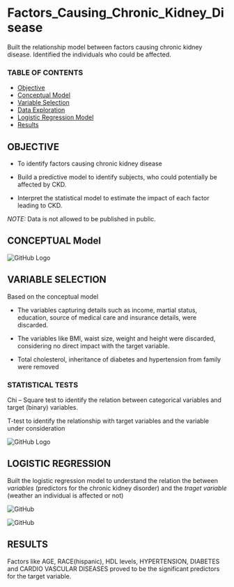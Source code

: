 # Factors_Causing_Chronic_Kidney_Disease
Built the relationship model between factors causing chronic kidney disease. Identified the individuals who could be affected.  

### TABLE OF CONTENTS
* [Objective](#objective)
* [Conceptual Model](#conceptual_model)
* [Variable Selection](#variable_selection)
* [Data Exploration](#data_exploration)
* [Logistic Regression Model](#logistic_regression_model)
* [Results](#results)

## OBJECTIVE 
* To  identify factors causing chronic kidney disease

* Build a predictive model to identify subjects, who could potentially be affected by CKD.

* Interpret the statistical model to estimate the impact of each factor leading to CKD.

*NOTE:* Data is not allowed to be published in public.

## CONCEPTUAL Model

![GitHub Logo](https://github.com/skotak2/Factors_Causing_Chronic_Kidney_Disease/blob/main/Images/conceptual_model.PNG)

## VARIABLE SELECTION

Based on the conceptual model

* The variables capturing details such as income, martial status, education, source of medical care and insurance details, were discarded.

* The variables like BMI, waist size, weight and height were discarded, considering no direct impact with the target variable.

* Total cholesterol, inheritance  of diabetes and hypertension from family were removed

### STATISTICAL TESTS

Chi – Square test to identify the relation between categorical variables and target (binary) variables.

T-test to identify the relationship with target variables and the variable under consideration

![GitHub Logo](https://github.com/skotak2/Factors_Causing_Chronic_Kidney_Disease/blob/main/Images/data_exp.PNG)

## LOGISTIC REGRESSION

Built the logistic regression model to understand the relation the between *variables* (predictors for the chronic kidney disorder) and the *traget variable* (weather an individual is affected or not)

![GitHub](https://github.com/skotak2/Factors_Causing_Chronic_Kidney_Disease/blob/main/Images/Logistic%20Regression.PNG)

![GitHub](https://github.com/skotak2/Factors_Causing_Chronic_Kidney_Disease/blob/main/Images/results.PNG)

## RESULTS

Factors like AGE, RACE(hispanic), HDL levels, HYPERTENSION, DIABETES and CARDIO VASCULAR DISEASES proved to be the significant predictors for the target variable.